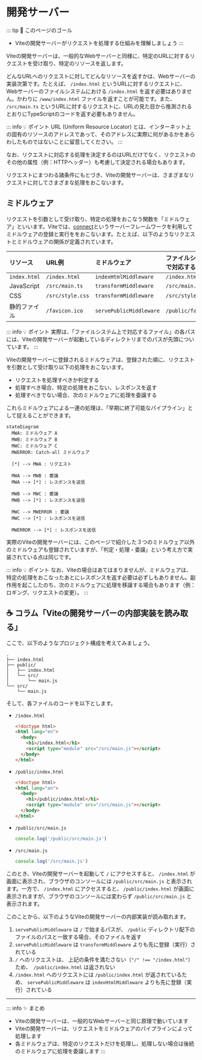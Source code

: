 # 開発サーバー

::: tip 🎯 このページのゴール

- Viteの開発サーバーがリクエストを処理する仕組みを理解しましょう
  :::

Viteの開発サーバーは、一般的なWebサーバーと同様に、特定のURLに対するリクエストを受け取り、特定のリソースを返します。

どんなURLへのリクエストに対してどんなリソースを返すかは、Webサーバーの実装次第です。たとえば、 `/index.html` というURLに対するリクエストに、Webサーバーのファイルシステムにおける `/index.html` を返す必要はありません。かわりに `/www/index.html` ファイルを返すことが可能です。また、 `/src/main.ts` というURLに対するリクエストに、URLの見た目から推測されるとおりにTypeScriptのコードを返す必要もありません。

::: info 💡 ポイント
URL (Uniform Resource Locator) とは、インターネット上の固有のリソースのアドレスであって、そのアドレスに実際に何があるかをあらわしたものではないことに留意してください。
:::

なお、リクエストに対応する処理を決定するのはURLだけでなく、リクエストのその他の属性（例：HTTPヘッダー）も考慮して決定される場合もあります。

リクエストにまつわる諸条件にもとづき、Viteの開発サーバーは、さまざまなリクエストに対してさまざまな処理をおこないます。

## ミドルウェア

リクエストを引数として受け取り、特定の処理をおこなう関数を「ミドルウェア」といいます。Viteでは、[connect](https://www.npmjs.com/package/connect)というサーバーフレームワークを利用してミドルウェアの登録と実行ををおこないます。たとえば、以下のようなリクエストとミドルウェアの関係が定義されています。

| リソース     | URL例            | ミドルウェア            | ファイルシステム上で対応するファイル |
| :----------- | :--------------- | :---------------------- | :----------------------------------- |
| `index.html` | `/index.html`    | `indexHtmlMiddleware`   | `/index.html`                        |
| JavaScript   | `/src/main.ts`   | `transformMiddleware`   | `/src/main.ts`                       |
| CSS          | `/src/style.css` | `transformMiddleware`   | `/src/style.css`                     |
| 静的ファイル | `/favicon.ico`   | `servePublicMiddleware` | `/public/favicon.ico`                |

::: info 💡 ポイント
実際は、「ファイルシステム上で対応するファイル」の各パスには、Viteの開発サーバーが起動しているディレクトリまでのパスが先頭についています。
:::

Viteの開発サーバーに登録されるミドルウェアは、登録された順に、リクエストを引数として受け取り以下の処理をおこないます。

- リクエストを処理すべきか判定する
- 処理すべき場合、特定の処理をおこない、レスポンスを返す
- 処理すべきでない場合、次のミドルウェアに処理を委譲する

これらミドルウェアによる一連の処理は、「早期に終了可能なパイプライン」として捉えることができます。

```mermaid
stateDiagram
  MWA: ミドルウェア A
  MWB: ミドルウェア B
  MWC: ミドルウェア C
  MWERROR: Catch-all ミドルウェア

  [*] --> MWA : リクエスト

  MWA --> MWB : 委譲
  MWA --> [*] : レスポンスを送信

  MWB --> MWC : 委譲
  MWB --> [*] : レスポンスを送信

  MWC --> MWERROR : 委譲
  MWC --> [*] : レスポンスを送信

  MWERROR --> [*] : レスポンスを送信
```

実際のViteの開発サーバーには、このページで紹介した３つのミドルウェア以外のミドルウェアも登録されていますが、「判定・処理・委譲」という考え方で実装されている点は同じです。

::: info 💡 ポイント
なお、Viteの場合はあてはまりませんが、ミドルウェアは、特定の処理をおこなったあとにレスポンスを返す必要は必ずしもありません。副作用を起こしたのち、次のミドルウェアに処理を移譲する場合もあります（例：ロギング、リクエストの変更）。
:::

## ☕ コラム「Viteの開発サーバーの内部実装を読み取る」

ここで、以下のようなプロジェクト構成を考えてみましょう。

```
.
├── index.html
├── public/
│   ├── index.html
│   └── src/
│       └── main.js
└── src/
    └── main.js
```

そして、各ファイルのコードを以下とします。

- `/index.html`

  ```html
  <!doctype html>
  <html lang="en">
    <body>
      <h1>/index.html</h1>
      <script type="module" src="/src/main.js"></script>
    </body>
  </html>
  ```

- `/public/index.html`

  ```html
  <!doctype html>
  <html lang="en">
    <body>
      <h1>/public/index.html</h1>
      <script type="module" src="/src/main.js"></script>
    </body>
  </html>
  ```

- `/public/src/main.js`

  ```js
  console.log('/public/src/main.js')
  ```

- `/src/main.js`

  ```js
  console.log('/src/main.js')
  ```

このとき、Viteの開発サーバーを起動して `/` にアクセスすると、 `/index.html` が画面に表示され、ブラウザのコンソールには `/public/src/main.js` と表示されます。一方で、 `/index.html` にアクセスすると、 `/public/index.html` が画面に表示されますが、ブラウザのコンソールには変わらず `/public/src/main.js` と表示されます。

このことから、以下のようなViteの開発サーバーの内部実装が読み取れます。

1. `servePublicMiddleware` は `/` で始まるパスが、 `/public` ディレクトリ配下のファイルのパスと一致する場合、そのファイルを返す
1. `servePublicMiddleware` は `transformMiddleware` よりも先に登録（実行）されている
1. `/` へのリクエストは、 上記の条件を満たさない（`"/" !== "/index.html"`）ため、　`/public/index.html` は返されない
1. `/index.html` へのリクエストには `/public/index.html` が返されているため、 `servePublicMiddleware` は `indexHtmlMiddleware` よりも先に登録（実行）されている

---

::: info ✨ まとめ

- Viteの開発サーバーは、一般的なWebサーバーと同じ原理で動いています
- Viteの開発サーバーは、リクエストをミドルウェアのパイプラインによって処理します
- 各ミドルウェアは、特定のリクエストだけを処理し、処理しない場合は後続のミドルウェアに処理を委譲します
  :::
